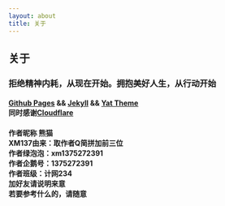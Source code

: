 ```yaml
---
layout: about
title: 关于
---
```


<h2>关于</h2>
<h3>拒绝精神内耗，从现在开始。拥抱美好人生，从行动开始</h3>

#### [Github Pages][GP] && [Jekyll][JL] && [Yat Theme][YT] <br> 同时感谢[Cloudflare][CF]

[GP]: https://pages.github.com
[JL]: https://jekyllrb.com
[YT]: https://github.com/jeffreytse/jekyll-theme-yat
[CF]: https://www.cloudflare.com
<h4>作者昵称 熊猫 <br>
XM137由来：取作者Q简拼加前三位<br>
作者绿泡泡：xm1375272391 <br>
作者企鹅号：1375272391<br>
作者班级：计网234<br>
加好友请说明来意<br>
若要参考什么的，请随意
</h4>
